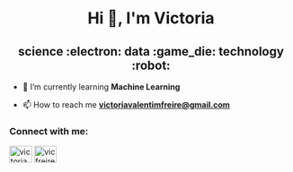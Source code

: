<h1 align="center">Hi 👋, I'm Victoria</h1>
<h2 align="center">science :electron: data :game_die: technology :robot:</h2> 

- 🌱 I’m currently learning **Machine Learning**

- 📫 How to reach me **victoriavalentimfreire@gmail.com**

<h3 align="left">Connect with me:</h3>
<p align="left">
<a href="https://linkedin.com/in/victoriavalentimfreire" target="blank"><img align="center" src="https://raw.githubusercontent.com/rahuldkjain/github-profile-readme-generator/master/src/images/icons/Social/linked-in-alt.svg" alt="victoriavalentimfreire" height="30" width="40" /></a>
<a href="https://kaggle.com/vicfreire" target="blank"><img align="center" src="https://raw.githubusercontent.com/rahuldkjain/github-profile-readme-generator/master/src/images/icons/Social/kaggle.svg" alt="vicfreire" height="30" width="40" /></a>
</p>






<!---
- 👋 Hi, I’m @vicfreire
- 👀 I’m interested in ...
- 🌱 I’m currently learning ...
- 💞️ I’m looking to collaborate on ...
- 📫 How to reach me ...


vicfreire/vicfreire is a ✨ special ✨ repository because its `README.md` (this file) appears on your GitHub profile.
You can click the Preview link to take a look at your changes.
--->

